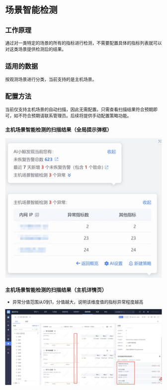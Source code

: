 # 场景智能检测

## 工作原理

通过对一类特定的场景的所有的指标进行检测，不需要配置具体的指标列表就可以对这类场景提供检测后的结果。 

## 适用的数据

按观测场景进行分类，当前支持的是主机场景。

## 配置方法

当前仅支持主机场景的自动扫描，因此无需配置。只需查看扫描结果符合预期即可，如不符合预期请联系管理员。后续将提供手动配置策略功能。


### 主机场景智能检测的扫描结果（全局提示弹框）

![](media/16921703026021.jpg)

### 主机场景智能检测的扫描结果（主机详情页）

- 异常分值范围从0到1，分值越大，说明该维度值的指标异常程度越高

![](media/16921703275218.jpg)




